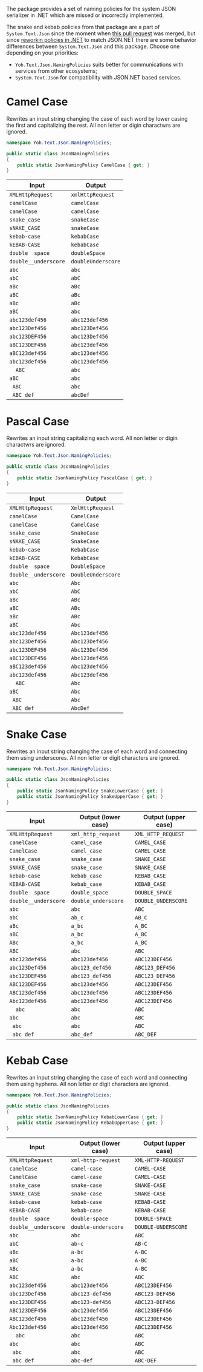 The package provides a set of naming policies for the system JSON serializer in .NET which are missed or incorrectly implemented.

The snake and kebab policies from that package are a part of `System.Text.Json` since the moment when [this pull request](https://github.com/dotnet/runtime/pull/69613) was merged, but since [reworkin policies in .NET](https://github.com/dotnet/runtime/pull/90316) to match JSON.NET there are some behavior differences between `System.Text.Json` and this package. Choose one depending on your priorities:

* `Yoh.Text.Json.NamingPolicies` suits better for communications with services from other ecosystems;
* `System.Text.Json` for compatibility with JSON.NET based services.

# Camel Case

Rewrites an input string changing the case of each word by lower casing the first and capitalizing the rest. All non letter or digin charactwrs are ignored.

```csharp
namespace Yoh.Text.Json.NamingPolicies;

public static class JsonNamingPolicies
{
    public static JsonNamingPolicy CamelCase { get; }
}
```

| Input                | Output              |
|----------------------|---------------------|
| `XMLHttpRequest`     | `xmlHttpRequest`
| `camelCase`          | `camelCase`
| `camelCase`          | `camelCase`
| `snake_case`         | `snakeCase`
| `sNAKE_CASE`         | `snakeCase`
| `kebab-case`         | `kebabCase`
| `kEBAB-CASE`         | `kebabCase`
| `double  space`      | `doubleSpace`
| `double__underscore` | `doubleUnderscore`
| `abc`                | `abc`
| `abC`                | `abC`
| `aBc`                | `aBc`
| `aBC`                | `aBc`
| `aBc`                | `aBc`
| `aBC`                | `abc`
| `abc123def456`       | `abc123def456`
| `abc123Def456`       | `abc123Def456`
| `abc123DEF456`       | `abc123Def456`
| `aBC123DEF456`       | `abc123def456`
| `aBC123def456`       | `abc123def456`
| `abc123def456`       | `abc123def456`
| `  ABC`              | `abc`
| `aBC  `              | `abc`
| `  ABC  `            | `abc`
| `  ABC def  `        | `abcDef`

# Pascal Case

Rewrites an input string capitalizing each word. All non letter or digin charactwrs are ignored.

```csharp
namespace Yoh.Text.Json.NamingPolicies;

public static class JsonNamingPolicies
{
    public static JsonNamingPolicy PascalCase { get; }
}
```

| Input                | Output              |
|----------------------|---------------------|
| `XMLHttpRequest`     | `XmlHttpRequest`
| `camelCase`          | `CamelCase`
| `camelCase`          | `CamelCase`
| `snake_case`         | `SnakeCase`
| `sNAKE_CASE`         | `SnakeCase`
| `kebab-case`         | `KebabCase`
| `kEBAB-CASE`         | `KebabCase`
| `double  space`      | `DoubleSpace`
| `double__underscore` | `DoubleUnderscore`
| `abc`                | `Abc`
| `abC`                | `AbC`
| `aBc`                | `ABc`
| `aBC`                | `ABc`
| `aBc`                | `ABc`
| `aBC`                | `Abc`
| `abc123def456`       | `Abc123def456`
| `abc123Def456`       | `Abc123Def456`
| `abc123DEF456`       | `Abc123Def456`
| `aBC123DEF456`       | `Abc123def456`
| `aBC123def456`       | `Abc123def456`
| `abc123def456`       | `Abc123def456`
| `  ABC`              | `Abc`
| `aBC  `              | `Abc`
| `  ABC  `            | `Abc`
| `  ABC def  `        | `AbcDef`

# Snake Case

Rewrites an input string changing the case of each word and connecting them using underscores. All non letter or digit characters are ignored.

```csharp
namespace Yoh.Text.Json.NamingPolicies;

public static class JsonNamingPolicies
{
    public static JsonNamingPolicy SnakeLowerCase { get; }
    public static JsonNamingPolicy SnakeUpperCase { get; }
}
```

| Input                | Output (lower case) | Output (upper case) |
|----------------------|---------------------|---------------------|
| `XMLHttpRequest`     | `xml_http_request`  | `XML_HTTP_REQUEST`
| `camelCase`          | `camel_case`        | `CAMEL_CASE`
| `CamelCase`          | `camel_case`        | `CAMEL_CASE`
| `snake_case`         | `snake_case`        | `SNAKE_CASE`
| `SNAKE_CASE`         | `snake_case`        | `SNAKE_CASE`
| `kebab-case`         | `kebab_case`        | `KEBAB_CASE`
| `KEBAB-CASE`         | `kebab_case`        | `KEBAB_CASE`
| `double  space`      | `double_space`      | `DOUBLE_SPACE`
| `double__underscore` | `double_underscore` | `DOUBLE_UNDERSCORE`
| `abc`                | `abc`               | `ABC`
| `abC`                | `ab_c`              | `AB_C`
| `aBc`                | `a_bc`              | `A_BC`
| `aBC`                | `a_bc`              | `A_BC`
| `ABc`                | `a_bc`              | `A_BC`
| `ABC`                | `abc`               | `ABC`
| `abc123def456`       | `abc123def456`      | `ABC123DEF456`
| `abc123Def456`       | `abc123_def456`     | `ABC123_DEF456`
| `abc123DEF456`       | `abc123_def456`     | `ABC123_DEF456`
| `ABC123DEF456`       | `abc123def456`      | `ABC123DEF456`
| `ABC123def456`       | `abc123def456`      | `ABC123DEF456`
| `Abc123def456`       | `abc123def456`      | `ABC123DEF456`
| `  abc`              | `abc`               | `ABC`
| `abc  `              | `abc`               | `ABC`
| `  abc  `            | `abc`               | `ABC`
| `  abc def  `        | `abc_def`           | `ABC_DEF`

# Kebab Case

Rewrites an input string changing the case of each word and connecting them using hyphens. All non letter or digit characters are ignored.

```csharp
namespace Yoh.Text.Json.NamingPolicies;

public static class JsonNamingPolicies
{
    public static JsonNamingPolicy KebabLowerCase { get; }
    public static JsonNamingPolicy KebabUpperCase { get; }
}
```

| Input                | Output (lower case) | Output (upper case) |
|----------------------|---------------------|---------------------|
| `XMLHttpRequest`     | `xml-http-request`  | `XML-HTTP-REQUEST`
| `camelCase`          | `camel-case`        | `CAMEL-CASE`
| `CamelCase`          | `camel-case`        | `CAMEL-CASE`
| `snake_case`         | `snake-case`        | `SNAKE-CASE`
| `SNAKE_CASE`         | `snake-case`        | `SNAKE-CASE`
| `kebab-case`         | `kebab-case`        | `KEBAB-CASE`
| `KEBAB-CASE`         | `kebab-case`        | `KEBAB-CASE`
| `double  space`      | `double-space`      | `DOUBLE-SPACE`
| `double__underscore` | `double-underscore` | `DOUBLE-UNDERSCORE`
| `abc`                | `abc`               | `ABC`
| `abC`                | `ab-c`              | `AB-C`
| `aBc`                | `a-bc`              | `A-BC`
| `aBC`                | `a-bc`              | `A-BC`
| `ABc`                | `a-bc`              | `A-BC`
| `ABC`                | `abc`               | `ABC`
| `abc123def456`       | `abc123def456`      | `ABC123DEF456`
| `abc123Def456`       | `abc123-def456`     | `ABC123-DEF456`
| `abc123DEF456`       | `abc123-def456`     | `ABC123-DEF456`
| `ABC123DEF456`       | `abc123def456`      | `ABC123DEF456`
| `ABC123def456`       | `abc123def456`      | `ABC123DEF456`
| `Abc123def456`       | `abc123def456`      | `ABC123DEF456`
| `  abc`              | `abc`               | `ABC`
| `abc  `              | `abc`               | `ABC`
| `  abc  `            | `abc`               | `ABC`
| `  abc def  `        | `abc-def`           | `ABC-DEF`
